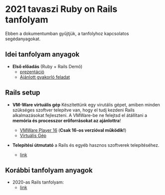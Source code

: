 # 2021 tavaszi Ruby on Rails tanfolyam
Ebben a dokumentumban gyűjtjük, a tanfolyhoz kapcsolatos segédanyagokat.

## Idei tanfolyam anyagok
- **Első előadás** (Ruby + Rails Demó)
  - [prezentáció](https://bmeedu-my.sharepoint.com/:p:/g/personal/laszlo_sepsi_edu_bme_hu/ESi2JYyJxhNGnLqKmyDPm7QB8mbnn8Mwk5UeJ7dr0K1Kqw?e=pY2nWi)
  - [Ajánlott gyakorló feladat](https://guides.rubyonrails.org/getting_started.html)

## Rails setup
- **VM-Ware virtuális gép**
Készítettünk egy virutális gépet, amiben minden szükséges szoftver telepítve van, hogy el tudj kezdeni Rails alkalmazásokat fejleszteni. A VMWare-be ne felejtsd el átállítani a **memória és processzor erőforrásokat az ajánlottra**!
  - [VMWare Player 16](https://my.vmware.com/en/web/vmware/downloads/details?downloadGroup=PLAYER-1610&productId=1039&rPId=55792) (**Csak 16-os verzióval működik!**)
  - [Virtuális Gép](https://bmeedu-my.sharepoint.com/:f:/g/personal/laszlo_sepsi_edu_bme_hu/EnnQHo6UyaJKpZ2vcRHzGWoBOvv1tXKaijRmCy0w89iNMg?e=MgncfQ)


- **Telepítési útmutató** a Rails és egyéb hasznos szoftverek telepítéséhez.
  - [link](https://github.com/kir-dev/tanfolyam/tree/master/2020-tavasz/rails/rails_installation_guide)

## Korábbi tanfolyam anyagok
- 2020-as Rails tanfolyam:
  - [link](https://github.com/kir-dev/tanfolyam/tree/master/2020-tavasz/rails)